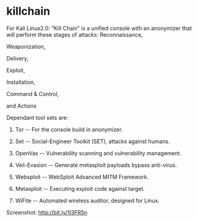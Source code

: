 # killchain
For Kali Linux2.0:
“Kill Chain” is a unified console with an anonymizer that will perform these stages of attacks:
Reconnaissance,

Weaponization,

Delivery,

Exploit,

Installation,

Command & Control, 

and Actions

Dependant tool sets are:

1)  Tor -- For the console build in anonymizer.

2)  Set -- Social-Engineer Toolkit (SET), attacks against humans.

3)  OpenVas --  Vulnerability scanning and vulnerability management.

4)  Veil-Evasion -- Generate metasploit payloads bypass anti-virus.

5)  Websploit -- WebSploit Advanced MITM Framework.

6)  Metasploit -- Executing exploit code against target.

7)  WiFite -- Automated wireless auditor, designed for Linux.

Screenshot: 
http://bit.ly/1I3FR5n
